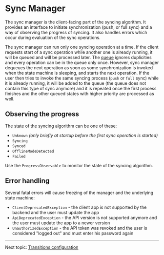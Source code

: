 Sync Manager
============

The sync manager is the client-facing part of the syncing algorithm. It provides an interface to initiate synchronization (push, or full sync) and a way of observing the progress of syncing. It also handles errors which occur during evaluation of the sync operations.

The sync manager can run only one syncing operation at a time. If the client requests start of a sync operation while another one is already running, it will be queued and will be processed later. The [queue](state-queue.md) ignores duplicities and every operation can be in the queue only once. However, sync manager dequeues the next operation as soon as some synchronization is invoked when the state machine is sleeping, and starts the next operation. If the user then tries to invoke the same syncing process (`push` or `full` sync) while it is already running, it will be added to the queue (the queue does not contain this type of sync anymore) and it is repeated once the first process finishes and the other queued states with higher priority are processed as well.

Observing the progress
----------------------

The state of the syncing algorithm can be one of these:

- `Unknown` _(only briefly at startup before the first sync operation is started)_
- `Syncing`
- `Synced`
- `OfflineModeDetected`
- `Failed`

Use the `ProgressObservable` to monitor the state of the syncing algorithm.

Error handling
--------------

Several fatal errors will cause freezing of the manager and the underlying state machine:

- `ClientDeprecatedException` - the client app is not supported by the backend and the user must update the app
- `ApiDeprecatedException` - the API version is not supported anymore and the user must update the app to a newer version
- `UnauthorizedException` - the API token was revoked and the user is considered "logged out" and must enter his password again

---

Next topic: [Transitions configuration](transitions-configuration.md)
